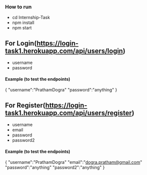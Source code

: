 ### How to run
* cd Internship-Task
* npm install
* npm start

## For Login(https://login-task1.herokuapp.com/api/users/login)
* username
* password
#### Example (to test the endpoints)
{
    "username":"PrathamDogra"
    "password":"anything"
}

## For Register(https://login-task1.herokuapp.com/api/users/register)
* username
* email
* password
* password2
#### Example (to test the endpoints)
{
    "username":"PrathamDogra"
    "email":"dogra.pratham@gmail.com"
    "password":"anything"
    "password2":"anything"
}

